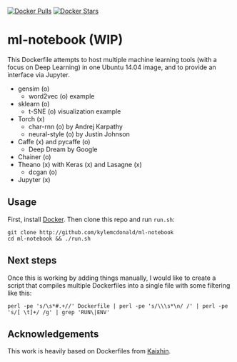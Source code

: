 [![Docker Pulls](https://img.shields.io/docker/pulls/kylemcdonald/ml-notebook.svg)](https://hub.docker.com/r/kylemcdonald/ml-notebook/)
[![Docker Stars](https://img.shields.io/docker/stars/kylemcdonald/ml-notebook.svg)](https://hub.docker.com/r/kylemcdonald/ml-notebook/)

# ml-notebook (WIP)

This Dockerfile attempts to host multiple machine learning tools (with a focus on Deep Learning) in one Ubuntu 14.04 image, and to provide an interface via Jupyter.

- gensim (o)
    - word2vec (o) example
- sklearn (o)
    - t-SNE (o) visualization example
- Torch (x)
    - char-rnn (o) by Andrej Karpathy
    - neural-style (o) by Justin Johnson
- Caffe (x) and pycaffe (o)
    - Deep Dream by Google
- Chainer (o)
- Theano (x) with Keras (x) and Lasagne (x)
    - dcgan (o)
- Jupyter (x)

## Usage

First, install [Docker](http://docker.com/). Then clone this repo and run `run.sh`:

```
git clone http://github.com/kylemcdonald/ml-notebook
cd ml-notebook && ./run.sh
```

## Next steps

Once this is working by adding things manually, I would like to create a script that compiles multiple Dockerfiles into a single file with some filtering like this:

```
perl -pe 's/\s*#.+//' Dockerfile | perl -pe 's/\\\s*\n/ /' | perl -pe 's/[ \t]+/ /g' | grep 'RUN\|ENV'
```

## Acknowledgements

This work is heavily based on Dockerfiles from [Kaixhin](https://github.com/Kaixhin/dockerfiles/).